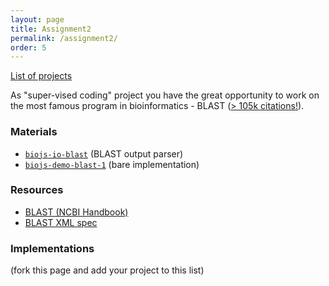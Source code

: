 ```yaml
---
layout: page
title: Assignment2
permalink: /assignment2/
order: 5
---
```


[List of projects](https://docs.google.com/document/d/1hlEFs-xdYxslWkx-fOQLsASscMLaKeqvnvgANCTJ0Z8/edit)

As "super-vised coding" project you have the great opportunity to work
on the most famous program in bioinformatics - BLAST ([> 105k citations!](http://scholar.google.com/citations?user=VRccPlQAAAAJ&hl=en)).

### Materials 

* [`biojs-io-blast`](https://github.com/greenify/biojs-io-blast) (BLAST output parser)
* [`biojs-demo-blast-1`](https://github.com/greenify/biojs-demo-blast-1) (bare implementation)

### Resources

* [BLAST (NCBI Handbook)](http://www.ncbi.nlm.nih.gov/books/NBK153387/)
* [BLAST XML spec](ftp://ftp.ncbi.nlm.nih.gov/blast/documents/xml/README.blxml)

### Implementations

(fork this page and add your project to this list)
